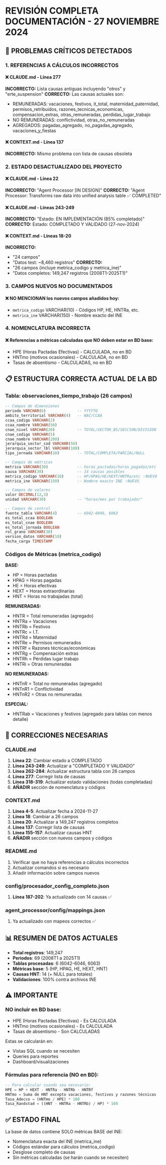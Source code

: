 # REVISIÓN COMPLETA DOCUMENTACIÓN - 27 NOVIEMBRE 2024

## 🔴 PROBLEMAS CRÍTICOS DETECTADOS

### 1. REFERENCIAS A CÁLCULOS INCORRECTOS

#### ❌ CLAUDE.md - Línea 277
**INCORRECTO:** Lista causas antiguas incluyendo "otros" y "erte_suspension"
**CORRECTO:** Las causas actuales son:
- REMUNERADAS: vacaciones, festivos, it_total, maternidad_paternidad, permisos_retribuidos, razones_tecnicas_economicas, compensacion_extras, otras_remuneradas, perdidas_lugar_trabajo
- NO REMUNERADAS: conflictividad, otras_no_remuneradas
- AGREGADOS: pagadas_agregado, no_pagadas_agregado, vacaciones_y_fiestas

#### ❌ CONTEXT.md - Línea 137
**INCORRECTO:** Mismo problema con lista de causas obsoleta

### 2. ESTADO DESACTUALIZADO DEL PROYECTO

#### ❌ CLAUDE.md - Línea 22
**INCORRECTO:** "Agent Processor [IN DESIGN]"
**CORRECTO:** "Agent Processor: Transforms raw data into unified analysis table ✅ COMPLETED"

#### ❌ CLAUDE.md - Líneas 243-249
**INCORRECTO:** "Estado: EN IMPLEMENTACIÓN (85% completado)"
**CORRECTO:** Estado: COMPLETADO Y VALIDADO (27-nov-2024)

#### ❌ CONTEXT.md - Líneas 18-20
**INCORRECTO:** 
- "24 campos"
- "Datos test: ~8,460 registros"
**CORRECTO:**
- "26 campos (incluye metrica_codigo y metrica_ine)"
- "Datos completos: 149,247 registros (2008T1-2025T1)"

### 3. CAMPOS NUEVOS NO DOCUMENTADOS

#### ❌ NO MENCIONAN los nuevos campos añadidos hoy:
- `metrica_codigo` VARCHAR(10) - Códigos HP, HE, HNTRa, etc.
- `metrica_ine` VARCHAR(150) - Nombre exacto del INE

### 4. NOMENCLATURA INCORRECTA

#### ❌ Referencias a métricas calculadas que NO deben estar en BD base:
- HPE (Horas Pactadas Efectivas) - CALCULADA, no en BD
- HNTmo (motivos ocasionales) - CALCULADA, no en BD
- Tasas de absentismo - CALCULADAS, no en BD

## 📋 ESTRUCTURA CORRECTA ACTUAL DE LA BD

### Tabla: observaciones_tiempo_trabajo (26 campos)

```sql
-- Campos de dimensiones
periodo VARCHAR(6)              -- YYYYTQ
ambito_territorial VARCHAR(4)   -- NAC/CCAA
ccaa_codigo VARCHAR(2)          
ccaa_nombre VARCHAR(50)         
cnae_nivel VARCHAR(20)          -- TOTAL/SECTOR_BS/SECCION/DIVISION
cnae_codigo VARCHAR(5)          
cnae_nombre VARCHAR(200)        
jerarquia_sector_cod VARCHAR(50)
jerarquia_sector_lbl VARCHAR(100)
tipo_jornada VARCHAR(10)        -- TOTAL/COMPLETA/PARCIAL/NULL

-- Campos de métricas
metrica VARCHAR(30)             -- horas_pactadas/horas_pagadas/etc
causa VARCHAR(30)               -- 14 causas posibles
metrica_codigo VARCHAR(10)      -- HP/HPAG/HE/HEXT/HNTRa/etc ✨NUEVO
metrica_ine VARCHAR(150)        -- Nombre exacto INE ✨NUEVO

-- Campos de valores
valor DECIMAL(12,3)             
unidad VARCHAR(30)              -- "horas/mes por trabajador"

-- Campos de control
fuente_tabla VARCHAR(4)         -- 6042-6046, 6063
es_total_ccaa BOOLEAN           
es_total_cnae BOOLEAN           
es_total_jornada BOOLEAN        
rol_grano VARCHAR(30)           
version_datos VARCHAR(10)       
fecha_carga TIMESTAMP           
```

### Códigos de Métricas (metrica_codigo)

**BASE:**
- HP = Horas pactadas
- HPAG = Horas pagadas
- HE = Horas efectivas  
- HEXT = Horas extraordinarias
- HNT = Horas no trabajadas (total)

**REMUNERADAS:**
- HNTR = Total remuneradas (agregado)
- HNTRa = Vacaciones
- HNTRb = Festivos
- HNTRc = I.T.
- HNTRd = Maternidad
- HNTRe = Permisos remunerados
- HNTRf = Razones técnicas/económicas
- HNTRg = Compensación extras
- HNTRh = Pérdidas lugar trabajo
- HNTRi = Otras remuneradas

**NO REMUNERADAS:**
- HNTnR = Total no remuneradas (agregado)
- HNTnR1 = Conflictividad
- HNTnR2 = Otras no remuneradas

**ESPECIAL:**
- HNTRab = Vacaciones y festivos (agregado para tablas con menos detalle)

## 🔧 CORRECCIONES NECESARIAS

### CLAUDE.md

1. **Línea 22**: Cambiar estado a COMPLETADO
2. **Línea 243-249**: Actualizar a "COMPLETADO Y VALIDADO"
3. **Línea 262-284**: Actualizar estructura tabla con 26 campos
4. **Línea 277**: Corregir lista de causas
5. **Línea 318-319**: Actualizar estado validaciones (todas completadas)
6. **AÑADIR** sección de nomenclatura y códigos

### CONTEXT.md

1. **Línea 4-5**: Actualizar fecha a 2024-11-27
2. **Línea 18**: Cambiar a 26 campos
3. **Línea 20**: Actualizar a 149,247 registros completos
4. **Línea 137**: Corregir lista de causas
5. **Línea 155-157**: Actualizar causas HNT
6. **AÑADIR** sección con nuevos campos y códigos

### README.md

1. Verificar que no haya referencias a cálculos incorrectos
2. Actualizar comandos si es necesario
3. Añadir información sobre campos nuevos

### config/procesador_config_completo.json

1. **Línea 187-202**: Ya actualizado con 14 causas ✅

### agent_processor/config/mappings.json

1. Ya actualizado con mapeos correctos ✅

## 📊 RESUMEN DE DATOS ACTUALES

- **Total registros**: 149,247
- **Periodos**: 69 (2008T1 a 2025T1)
- **Tablas procesadas**: 6 (6042-6046, 6063)
- **Métricas base**: 5 (HP, HPAG, HE, HEXT, HNT)
- **Causas HNT**: 14 (+ NULL para totales)
- **Validaciones**: 100% contra archivos INE

## ⚠️ IMPORTANTE

### NO incluir en BD base:
- HPE (Horas Pactadas Efectivas) - Es CALCULADA
- HNTmo (motivos ocasionales) - Es CALCULADA
- Tasas de absentismo - Son CALCULADAS

Estas se calcularán en:
- Vistas SQL cuando se necesiten
- Queries para reportes
- Dashboard/visualizaciones

### Fórmulas para referencia (NO en BD):
```sql
-- Para calcular cuando sea necesario:
HPE = HP + HEXT - HNTRa - HNTRb - HNTRf
HNTmo = Suma de HNT excepto vacaciones, festivos y razones técnicas
Tasa_Adecco = (HNTmo / HPE) * 100
Tasa_Randstad = ((HNT - HNTRa - HNTRb) / HP) * 100
```

## ✅ ESTADO FINAL

La base de datos contiene SOLO métricas BASE del INE:
- Nomenclatura exacta del INE (metrica_ine)
- Códigos estándar para cálculos (metrica_codigo)
- Desglose completo de causas
- Sin métricas calculadas (se harán cuando se necesiten)